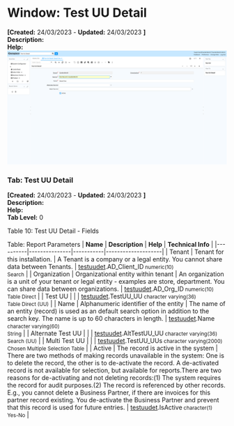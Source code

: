 # Window: Test UU Detail

**[Created:** 24/03/2023 - **Updated:** 24/03/2023 **]**  
**Description:**   
**Help:**   
![](/img/docs/manual/TestUUDetail-Window_iDempiere_v12.0.0.png)

### Tab: Test UU Detail

**[Created:** 24/03/2023 - **Updated:** 24/03/2023 **]**   
**Description:**   
**Help:**   
**Tab Level:** 0

Table 10: Test UU Detail - Fields 

Table: Report Parameters
| **Name** | **Description** | **Help** | **Technical Info** |
|----------|---------------|-----------|--------------------|
| Tenant | Tenant for this installation. | A Tenant is a company or a legal entity. You cannot share data between Tenants. | [testuudet](https://idempiere-schemaspy.muriloht.com/adempiere/tables/testuudet.html).AD_Client_ID<small> numeric(10) <br/> Search</small> | 
| Organization | Organizational entity within tenant | An organization is a unit of your tenant or legal entity - examples are store, department. You can share data between organizations. | [testuudet](https://idempiere-schemaspy.muriloht.com/adempiere/tables/testuudet.html).AD_Org_ID<small> numeric(10) <br/> Table Direct</small> | 
| Test UU |  |  | [testuudet](https://idempiere-schemaspy.muriloht.com/adempiere/tables/testuudet.html).TestUU_UU<small> character varying(36) <br/> Table Direct (UU)</small> | 
| Name | Alphanumeric identifier of the entity | The name of an entity (record) is used as an default search option in addition to the search key. The name is up to 60 characters in length. | [testuudet](https://idempiere-schemaspy.muriloht.com/adempiere/tables/testuudet.html).Name<small> character varying(60) <br/> String</small> | 
| Alternate Test UU |  |  | [testuudet](https://idempiere-schemaspy.muriloht.com/adempiere/tables/testuudet.html).AltTestUU_UU<small> character varying(36) <br/> Search (UU)</small> | 
| Multi Test UU |  |  | [testuudet](https://idempiere-schemaspy.muriloht.com/adempiere/tables/testuudet.html).TestUU_UUs<small> character varying(2000) <br/> Chosen Multiple Selection Table</small> | 
| Active | The record is active in the system | There are two methods of making records unavailable in the system: One is to delete the record, the other is to de-activate the record. A de-activated record is not available for selection, but available for reports.There are two reasons for de-activating and not deleting records:(1) The system requires the record for audit purposes.(2) The record is referenced by other records. E.g., you cannot delete a Business Partner, if there are invoices for this partner record existing. You de-activate the Business Partner and prevent that this record is used for future entries. | [testuudet](https://idempiere-schemaspy.muriloht.com/adempiere/tables/testuudet.html).IsActive<small> character(1) <br/> Yes-No</small> | 


